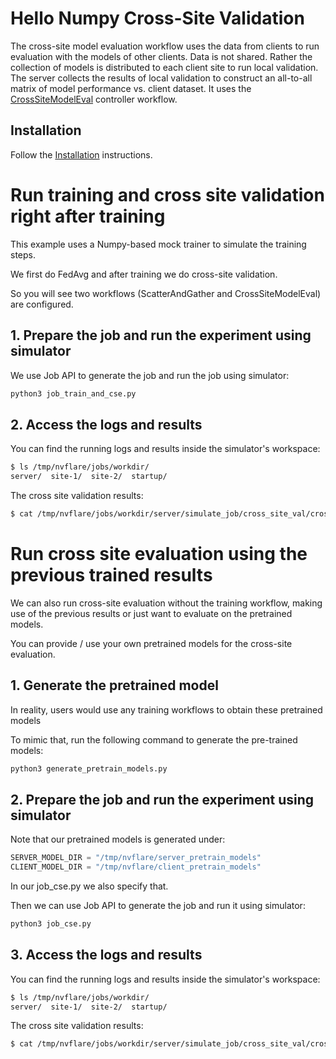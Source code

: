 # Hello Numpy Cross-Site Validation

The cross-site model evaluation workflow uses the data from clients to run evaluation with the models of other clients. Data is not shared. Rather the collection of models is distributed to each client site to run local validation. The server collects the results of local validation to construct an all-to-all matrix of model performance vs. client dataset. It uses the [CrossSiteModelEval](https://nvflare.readthedocs.io/en/main/apidocs/nvflare.app_common.workflows.cross_site_model_eval.html) controller workflow.


## Installation

Follow the [Installation](../../getting_started/README.md) instructions.

# Run training and cross site validation right after training

This example uses a Numpy-based mock trainer to simulate the training
steps.

We first do FedAvg and after training we do cross-site validation.

So you will see two workflows (ScatterAndGather and CrossSiteModelEval) are configured.

## 1. Prepare the job and run the experiment using simulator

We use Job API to generate the job and run the job using simulator:

```bash
python3 job_train_and_cse.py
```

## 2. Access the logs and results

You can find the running logs and results inside the simulator's workspace:

```bash
$ ls /tmp/nvflare/jobs/workdir/
server/  site-1/  site-2/  startup/
```

The cross site validation results:

```bash
$ cat /tmp/nvflare/jobs/workdir/server/simulate_job/cross_site_val/cross_val_results.json
```

# Run cross site evaluation using the previous trained results

We can also run cross-site evaluation without the training workflow, making use of the previous results or just want to evaluate on the pretrained models.

You can provide / use your own pretrained models for the cross-site evaluation.

## 1. Generate the pretrained model

In reality, users would use any training workflows to obtain these pretrained models

To mimic that, run the following command to generate the pre-trained models:

```bash
python3 generate_pretrain_models.py
```

## 2. Prepare the job and run the experiment using simulator

Note that our pretrained models is generated under:

```python
SERVER_MODEL_DIR = "/tmp/nvflare/server_pretrain_models"
CLIENT_MODEL_DIR = "/tmp/nvflare/client_pretrain_models"
```

In our job_cse.py we also specify that.

Then we can use Job API to generate the job and run it using simulator:

```bash
python3 job_cse.py
```

## 3. Access the logs and results

You can find the running logs and results inside the simulator's workspace:

```bash
$ ls /tmp/nvflare/jobs/workdir/
server/  site-1/  site-2/  startup/
```

The cross site validation results:

```bash
$ cat /tmp/nvflare/jobs/workdir/server/simulate_job/cross_site_val/cross_val_results.json
```